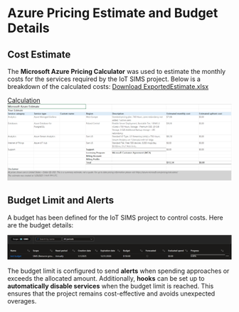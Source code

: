 # Azure Pricing Estimate and Budget Details

## Cost Estimate
The **Microsoft Azure Pricing Calculator** was used to estimate the monthly costs for the services required by the IoT SIMS project. Below is a breakdown of the calculated costs:
[Download ExportedEstimate.xlsx](ExportedEstimate.xlsx)

[Calculation](https://azure.microsoft.com/en-us/pricing/calculator/)
![alt text](./assets/image.png)

## Budget Limit and Alerts
A budget has been defined for the IoT SIMS project to control costs. Here are the budget details:

![alt text](./assets/image-1.png)

The budget limit is configured to send **alerts** when spending approaches or exceeds the allocated amount. Additionally, **hooks** can be set up to **automatically disable services** when the budget limit is reached. This ensures that the project remains cost-effective and avoids unexpected overages.
